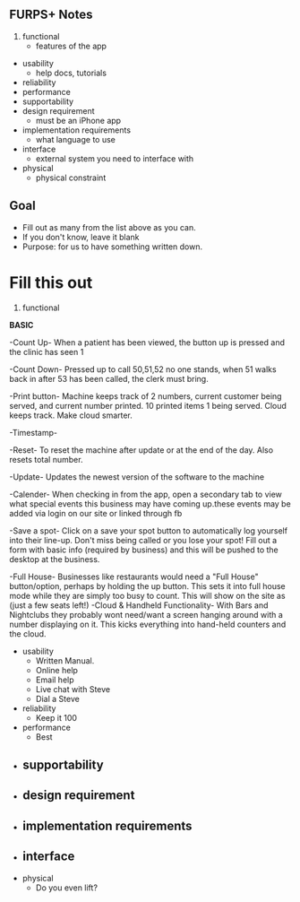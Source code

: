 ## FURPS+ Notes
1. functional
	- features of the app
- usability
	- help docs, tutorials
- reliability
- performance
- supportability
- design requirement
	- must be an iPhone app
- implementation requirements
	- what language to use
- interface
	- external system you need to interface with
- physical
	- physical constraint

## Goal
- Fill out as many from the list above as you can.
- If you don't know, leave it blank
- Purpose: for us to have something written down.

# Fill this out
1. functional
  
  **BASIC**

  -Count Up- When a patient has been viewed, the button up is pressed and the clinic has seen 1 
  
  -Count Down- Pressed up to call 50,51,52 no one stands, when 51 walks back in after 53 has been called, the clerk must bring. 
  
  -Print button- Machine keeps track of 2 numbers, current customer being served, and current number printed. 10 printed items 1 being served. Cloud keeps track. Make cloud smarter.
  
  -Timestamp- 
  
  -Reset- To reset the machine after update or at the end of the day. Also resets total number.
  
  -Update- Updates the newest version of the software to the machine

  -Calender- When checking in from the app, open a secondary tab to view what special events this business may have coming up.these events may be added via login on our site or linked through fb

  -Save a spot- Click on a save your spot button to automatically log yourself into their line-up. Don't miss being called or you lose your spot! Fill out a form with basic info (required by business) and this will be pushed to the desktop at the business.
  
  -Full House- Businesses like restaurants would need a "Full House" button/option, perhaps by holding the up button. This sets it into full house mode while they are simply too busy to count. This will show on the site as (just a few seats left!)
  -Cloud & Handheld Functionality- With Bars and Nightclubs they probably wont need/want a screen hanging around with a number displaying on it. This kicks everything into hand-held counters and the cloud.

- usability
  - Written Manual. 
  - Online help 
  - Email help 
  - Live chat with Steve 
  - Dial a Steve 
- reliability
  - Keep it 100
- performance
  - Best
- supportability
  - 
- design requirement
  - 
- implementation requirements
     - 
- interface
     - 
- physical
     - Do you even lift?



